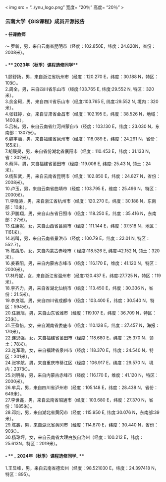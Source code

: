 
<!-- <div align='center'> -->
< img src = “../ynu_logo.png” 宽度= “20％” 高度= “20％” >
<!-- </div> -->      

### **云南大学《GIS课程》成员开源报告**       
#### - **任课教师**   
～ 罗新，男，来自云南省昆明市（经度：102.850E，纬度：24.820N，省份：2008米）。

#### - ** 2023年（秋季）课程选修同学**
1.顾舒扬，男，来自浙江省杭州市（经度：120.270 E，纬度：30.188 N，特区：10米）。        
2.周全，男，来自四川省乐山市（经度:103.765 E, 纬度:29.552 N, 特区：320米）。    
3.余金珂，男，来自四川省乐山市（经度:103.765 E, 纬度:29.552 N, 境内：320米）。     
4.张钰婷，女，来自甘肃省金昌市（经度：102.195 E，纬度：38.526 N，地域：1400米）。     
5.吕杭，男，来自云南省红河州蒙自市（经度：103.130 E，纬度：23.030 N，东南部：1307米）。        
6.魏宇涵，男，来自福建省泉州市（经度：118.089 E，纬度：24.291 N，省份：165米）。    
7.胡晟昊，男，来自省份湖北省襄阳市（经度：110.453 E，纬度：31.133 N，省：302米）。     
8.蔡萍，男，来自福建省莆田市（经度: 119.008 E, 纬度: 25.43 N, 领土：24米）。    
9.杨彭武，男，来自云南省昆明市（经度：102.850 E，纬度：24.827 N，省份：2008米）。    
10.卢玉，男，来自云南省曲靖市（经度：103.795 E，维度：25.496 N，特区：2000米）。        
11.李晓涛，男，来自浙江省杭州市（经度：120.270 E，纬度：30.188 N，东南部：10米）。       
12.尹鹏翔，男，来自山东省日照市（经度：118.250 E，纬度：35.416 N，东南部：27米）。     
13.任康妮，女，来自山西省吕梁市（经度：111.144 E，纬度：37.518 N，地区：1161米）。    
14.岩叫，男，来自云南省景洪市（经度：100.79 E，纬度：22.01 N, 特区：552.7）。      
15.陈禹彤，女，来自内蒙古赤峰市（ 经度:118.526 E, 纬度:42.152 N, 领土：320米）。    
16.姜春阳，男，来自内蒙古赤峰市（经度：116.170 E，维度：41.120 N，特区：2000米）。    
17.林丹妮，女，来自浙江省温州市（经度:120.437 E，纬度:27.725 N，特区：119米）。       
18.李齐力，男，来自省湖北仙桃市（经度：113.450 E，纬度：30.336 N，省份：21.5米）。            
19.李良瑞，男，来自四川省成都市（经度：103.400 E，纬度：30.540 N，特区：594米）。    
20.任昶旭，男，来自山东省潍市（经度：119.107 E，纬度：36.709 N，特区：23米）。    
21.王盈怡，女，来自湖南省娄底市（经度：110.128 E，纬度：27.457 N，海报：170米）。     
22.连思强，女，来自福建省莆田市（经度：118.680 E，纬度：25.370 N，领土：78米）。    
23.连军瑜，女，来自福建省泉州市（经度：118.370 E，纬度：24.540 N，特区：301米）。    
24.张宇航，男，来自重庆市綦江区（经度：106.917 E，纬度：29.570 N，境内：237米）。    
25.刘明岳，男，来自内蒙古赤峰市（经度：116.170 E，维度：41.120 N，特区：2000米）。    
26.牟兵，男，来自四川省泸州市（经度：105.148 E，纬度：28.438 N，省份：649米）。       
27.李世鑫，男，来自云南省昭通市（经度：103.680 E，纬度：27.370 N，省份：1685米）。     
28.邓灿，男，来自湖北省黄冈市（经度：115.950 E, 纬度:30.076 N，东南部:39米）。    
29.陈鑫，男，来自湖北省黄冈市（经度：114.870 E，纬度：30.440 N，省份：90米）。    
30.杨玲坪，女，来自云南省大理白族自治州（经度：100.212 E，纬度：25.613N，特区：2019米）。     
    
       
            
      
      
              
       
     



#### - ** _ 2024年（秋季）课程选修同学_ **
1.王显峰，男，来自云南省德宏州（经度：98.521030 E，纬度：24.397418 N，特区：895）。

